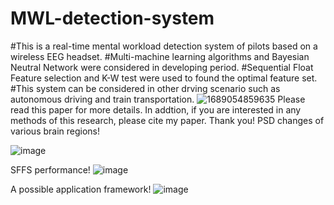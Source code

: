 # MWL-detection-system
#This is a real-time mental workload detection system of pilots based on a wireless EEG headset.
#Multi-machine learning algorithms and Bayesian Neutral Network were considered in developing period.
#Sequential Float Feature selection and K-W test were used to found the optimal feature set.
#This system can be considered in other drving scenario such as autonomous driving and train transportation.
![1689054859635](https://github.com/shuaijibadegithab/MWL-detection-system/assets/103566892/dcdb782a-5f15-44ab-95f4-d20eedaa0654)
Please read this paper for more details. In addtion, if you are interested in any methods of this research, please cite my paper. Thank you!
PSD changes of various brain regions!


![image](https://github.com/shuaijibadegithab/MWL-detection-system/assets/103566892/4e8e63d6-0846-4f47-a3da-9c45792ad8aa)


SFFS performance!
![image](https://github.com/shuaijibadegithab/MWL-detection-system/assets/103566892/7962eeb9-1092-4e2e-a476-e4d45e35cad8)


A possible application framework!
![image](https://github.com/shuaijibadegithab/MWL-detection-system/assets/103566892/4cfcf798-8869-4d5f-851e-1b3eedf50b85)
